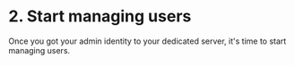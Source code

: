 # 2. Start managing users
Once you got your admin identity to your dedicated server, it's time to start managing users.
<SlideDeck deckPath="android/deployapp/02-admin-addusers"/>